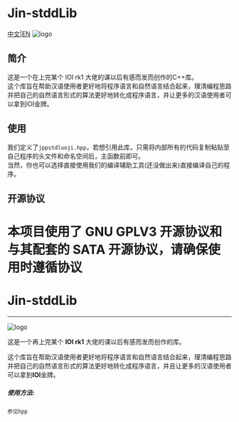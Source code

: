 
# Jin-stddLib
[中文]()|[EN]()
![logo](https://github.com/L1ttelY/Jin-stddLib/blob/master/Snipaste_2019-10-05_14-59-18.png)
## 简介  
这是一个在上完某个 IOI rk1 大佬的课以后有感而发而创作的C++库。  
这个库旨在帮助汉语使用者更好地将程序语言和自然语言结合起来，理清编程思路并把自己的自然语言形式的算法更好地转化成程序语言，并让更多的汉语使用者可以拿到IOI金牌。
## 使用  
我们定义了```jppstdluoji.hpp```，若想引用此库，只需将内部所有的代码复制粘贴至自己程序的头文件和命名空间后，主函数前即可。  
当然，你也可以选择直接使用我们的编译辅助工具(还没做出来)直接编译自己的程序。  
## 开源协议
本项目使用了 GNU GPLV3 开源协议和与其配套的 SATA 开源协议，请确保使用时遵循协议
=======
# Jin-stddLib

---

![logo](https://github.com/L1ttelY/Jin-stddLib/blob/master/Snipaste_2019-10-05_14-59-18.png)

这是一个再上完某个 **IOI rk1** 大佬的课以后有感而发而创作的库。

这个库旨在帮助汉语使用者更好地将程序语言和自然语言结合起来，理清编程思路并把自己的自然语言形式的算法更好地转化成程序语言，并且让更多的汉语使用者可以拿到**IOI**金牌。

##### 使用方法: 
```
参见hpp
```